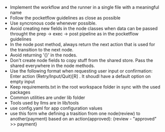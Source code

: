 - Implement the workflow and the runner in a single file with a meaningful name 
- Follow the pocketflow guidelines as close as possible
- Use syncronous code whenever possible.
- Avoid creating new fields in the node classes when data can be passed throught the prep -> exec -> post pipeline as in the pocketflow guidelines
- In the node post method, always return the next action that is used for the transition to the next node.
- Avoid returning '{}' in the nodes.
- Don't create node fields to copy stuff from the shared store. Pass the shared everywhere in the node methods.
- Use the following format when requesting user input or confirmation: Enter action (Retry/Input/Quit)[R] . It shoudl have a default option on empty input
- Keep requirements.txt in the root workspace folder in sync with the used packages
- Common utilities are under lib folder
- Tools used by llms are in lib/tools
- use config.yaml for app configuration values
- use this form whe defining a trasition from one node(review) to another(payment) based on an action(approved): {review - "approved" >> payment} 